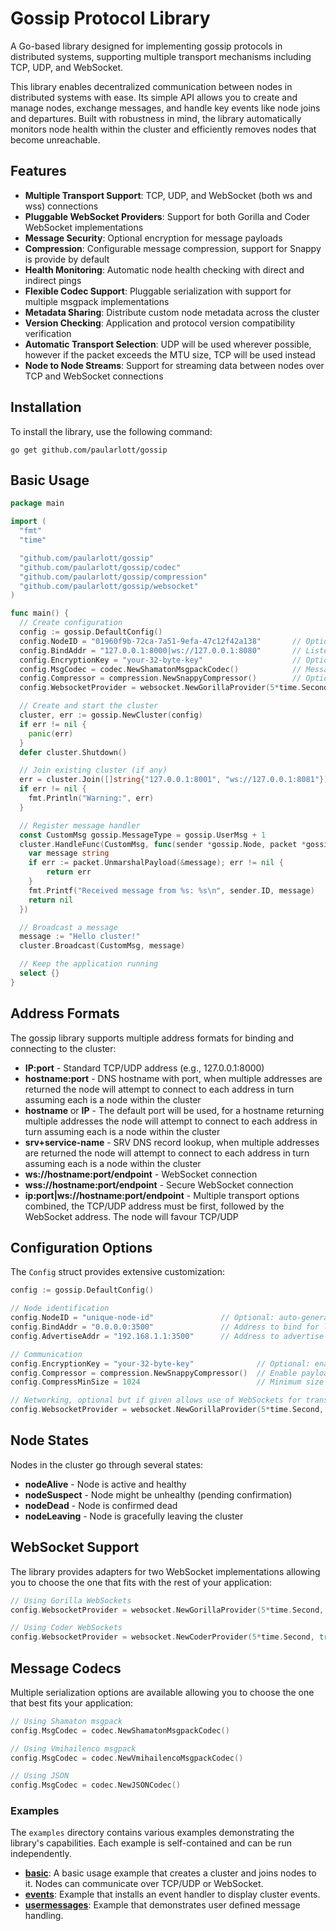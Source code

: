 # Gossip Protocol Library

A Go-based library designed for implementing gossip protocols in distributed systems, supporting multiple transport mechanisms including TCP, UDP, and WebSocket.

This library enables decentralized communication between nodes in distributed systems with ease. Its simple API allows you to create and manage nodes, exchange messages, and handle key events like node joins and departures. Built with robustness in mind, the library automatically monitors node health within the cluster and efficiently removes nodes that become unreachable.

## Features

- **Multiple Transport Support**: TCP, UDP, and WebSocket (both ws and wss) connections
- **Pluggable WebSocket Providers**: Support for both Gorilla and Coder WebSocket implementations
- **Message Security**: Optional encryption for message payloads
- **Compression**: Configurable message compression, support for Snappy is provide by default
- **Health Monitoring**: Automatic node health checking with direct and indirect pings
- **Flexible Codec Support**: Pluggable serialization with support for multiple msgpack implementations
- **Metadata Sharing**: Distribute custom node metadata across the cluster
- **Version Checking**: Application and protocol version compatibility verification
- **Automatic Transport Selection**: UDP will be used wherever possible, however if the packet exceeds the MTU size, TCP will be used instead
- **Node to Node Streams**: Support for streaming data between nodes over TCP and WebSocket connections

## Installation

To install the library, use the following command:

```shell
go get github.com/paularlott/gossip
```

## Basic Usage

```go
package main

import (
  "fmt"
  "time"

  "github.com/paularlott/gossip"
  "github.com/paularlott/gossip/codec"
  "github.com/paularlott/gossip/compression"
  "github.com/paularlott/gossip/websocket"
)

func main() {
  // Create configuration
  config := gossip.DefaultConfig()
  config.NodeID = "01960f9b-72ca-7a51-9efa-47c12f42a138"       // Optional: auto-generated if not specified
  config.BindAddr = "127.0.0.1:8000|ws://127.0.0.1:8080"       // Listen on TCP and WebSocket
  config.EncryptionKey = "your-32-byte-key"                    // Optional: enables encryption
  config.MsgCodec = codec.NewShamatonMsgpackCodec()            // Message serialization
  config.Compressor = compression.NewSnappyCompressor()        // Optional: enables compression
  config.WebsocketProvider = websocket.NewGorillaProvider(5*time.Second, true, "")

  // Create and start the cluster
  cluster, err := gossip.NewCluster(config)
  if err != nil {
    panic(err)
  }
  defer cluster.Shutdown()

  // Join existing cluster (if any)
  err = cluster.Join([]string{"127.0.0.1:8001", "ws://127.0.0.1:8081"})
  if err != nil {
    fmt.Println("Warning:", err)
  }

  // Register message handler
  const CustomMsg gossip.MessageType = gossip.UserMsg + 1
  cluster.HandleFunc(CustomMsg, func(sender *gossip.Node, packet *gossip.Packet) error {
    var message string
    if err := packet.UnmarshalPayload(&message); err != nil {
        return err
    }
    fmt.Printf("Received message from %s: %s\n", sender.ID, message)
    return nil
  })

  // Broadcast a message
  message := "Hello cluster!"
  cluster.Broadcast(CustomMsg, message)

  // Keep the application running
  select {}
}
```

## Address Formats

The gossip library supports multiple address formats for binding and connecting to the cluster:

- **IP:port** - Standard TCP/UDP address (e.g., 127.0.0.1:8000)
- **hostname:port** - DNS hostname with port, when multiple addresses are returned the node will attempt to connect to each address in turn assuming each is a node within the cluster
- **hostname** or **IP** - The default port will be used, for a hostname returning multiple addresses the node will attempt to connect to each address in turn assuming each is a node within the cluster
- **srv+service-name** - SRV DNS record lookup, when multiple addresses are returned the node will attempt to connect to each address in turn assuming each is a node within the cluster
- **ws://hostname:port/endpoint** - WebSocket connection
- **wss://hostname:port/endpoint** - Secure WebSocket connection
- **ip:port|ws://hostname:port/endpoint** - Multiple transport options combined, the TCP/UDP address must be first, followed by the WebSocket address. The node will favour TCP/UDP

## Configuration Options

The `Config` struct provides extensive customization:

```go
config := gossip.DefaultConfig()

// Node identification
config.NodeID = "unique-node-id"               // Optional: auto-generated if not provided
config.BindAddr = "0.0.0.0:3500"               // Address to bind for listening
config.AdvertiseAddr = "192.168.1.1:3500"      // Address to advertise to peers (optional)

// Communication
config.EncryptionKey = "your-32-byte-key"              // Optional: enables encryption
config.Compressor = compression.NewSnappyCompressor()  // Enable payload compression using the provided compressor
config.CompressMinSize = 1024                          // Minimum size of a packet that will be considered for compression

// Networking, optional but if given allows use of WebSockets for transport
config.WebsocketProvider = websocket.NewGorillaProvider(5*time.Second, true, "")
```

## Node States

Nodes in the cluster go through several states:

- **nodeAlive** - Node is active and healthy
- **nodeSuspect** - Node might be unhealthy (pending confirmation)
- **nodeDead** - Node is confirmed dead
- **nodeLeaving** - Node is gracefully leaving the cluster

## WebSocket Support

The library provides adapters for two WebSocket implementations allowing you to choose the one that fits with the rest of your application:

```go
// Using Gorilla WebSockets
config.WebsocketProvider = websocket.NewGorillaProvider(5*time.Second, true, "")

// Using Coder WebSockets
config.WebsocketProvider = websocket.NewCoderProvider(5*time.Second, true, "")
```

## Message Codecs

Multiple serialization options are available allowing you to choose the one that best fits your application:

```go
// Using Shamaton msgpack
config.MsgCodec = codec.NewShamatonMsgpackCodec()

// Using Vmihailenco msgpack
config.MsgCodec = codec.NewVmihailencoMsgpackCodec()

// Using JSON
config.MsgCodec = codec.NewJSONCodec()
```

### Examples

The `examples` directory contains various examples demonstrating the library's capabilities. Each example is self-contained and can be run independently.

- **[basic](example/basic/README.md)**: A basic usage example that creates a cluster and joins nodes to it. Nodes can communicate over TCP/UDP or WebSocket.
- **[events](example/events/README.md)**: Example that installs an event handler to display cluster events.
- **[usermessages](example/usermessages/README.md)**: Example that demonstrates user defined message handling.
